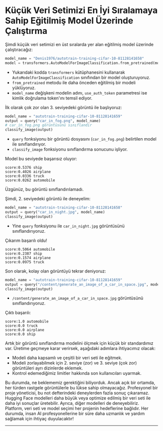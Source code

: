 # Küçük Veri Setimizi En İyi Sıralamaya Sahip Eğitilmiş Model Üzerinde Çalıştırma

Şimdi küçük veri setimizi en üst sıralarda yer alan eğitilmiş model üzerinde çalıştıracağız: 
```python
model_name = "Denis1976/autotrain-training-cifar-10-81128141658"
model = transformers.AutoModelForImageClassification.from_pretrained(model_name, use_auth_token=token)
```
- Yukarıdaki kodda `transformers` kütüphanesini kullanarak `AutoModelForImageClassification` sınıfından bir model oluşturuyoruz. 
- `from_pretrained` metodu ile daha önceden eğitilmiş bir modeli yüklüyoruz. 
- `model_name` değişkeni modelin adını, `use_auth_token` parametresi ise kimlik doğrulama token'ını temsil ediyor.

İlk olarak çok zor olan 3. seviyedeki görüntü ile başlıyoruz: 
```python
model_name = "autotrain-training-cifar-10-81128141659"
output = query("car_in_fog.png", model_name) 
# car_in_fog.png görüntüsünü sınıflandır
classify_image(output)
```
- `query` fonksiyonu bir görüntü dosyasını (`car_in_fog.png`) belirtilen model ile sınıflandırıyor.
- `classify_image` fonksiyonu sınıflandırma sonucunu işliyor.

Model bu seviyede başarısız oluyor:
```
score:0.5376 ship
score:0.4026 airplane
score:0.0336 truck
score:0.0262 automobile
```
Üzgünüz, bu görüntü sınıflandırılamadı.

Şimdi, 2. seviyedeki görüntü ile deneyelim: 
```python
model_name = "autotrain-training-cifar-10-81128141658"
output = query("car_in_night.jpg", model_name)
classify_image(output)
```
- Yine `query` fonksiyonu ile `car_in_night.jpg` görüntüsünü sınıflandırıyoruz.

Çıkarım başarılı oldu!
```
score:0.5064 automobile
score:0.2387 ship
score:0.1574 airplane
score:0.0975 truck
```

Son olarak, kolay olan görüntüyü tekrar deniyoruz: 
```python
model_name = "autotrain-training-cifar-10-81128141659"
output = query("/content/generate_an_image_of_a_car_in_space.jpg", model_name)
classify_image(output)
```
- `/content/generate_an_image_of_a_car_in_space.jpg` görüntüsünü sınıflandırıyoruz.

Çıktı başarılı:
```
score:1.0 automobile
score:0.0 truck
score:0.0 airplane
score:0.0 ship
```

Artık bir görüntü sınıflandırma modelini ölçmek için küçük bir standardımız var. Üretime geçmeye karar verirsek, aşağıdaki adımlara ihtiyacımız olacak:

- Modeli daha kapsamlı ve çeşitli bir veri seti ile eğitmek.
- Modeli zorlayabilmek için 2. seviye (zor) ve 3. seviye (çok zor) görüntüleri ayrı dizinlerde eklemek.
- Kontrol edemediğimiz limitler hakkında son kullanıcıları uyarmak.

Bu durumda, ne beklememiz gerektiğini biliyorduk. Ancak açık bir ortamda, her türden rastgele görüntülerle bu lükse sahip olmayacağız. Profesyonel bir proje yöneticisi, bu not defterindeki deneylerden fazla sonuç çıkaramaz. Hugging Face modelleri daha büyük veya optimize edilmiş bir veri seti ile daha iyi sonuçlar üretebilir. Ayrıca, diğer modelleri de deneyebiliriz. Platform, veri seti ve model seçimi her projenin hedeflerine bağlıdır. Her durumda, insan AI profesyonellerine bir süre daha uzmanlık ve yardım sağlamak için ihtiyaç duyulacaktır!

---

